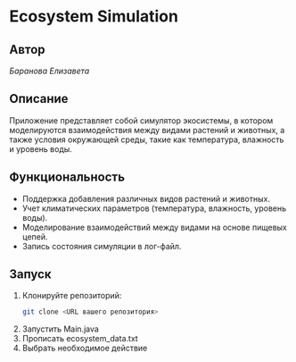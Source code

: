 # Ecosystem Simulation

## Автор
*Баранова Елизавета*

## Описание
Приложение представляет собой симулятор экосистемы, в котором моделируются взаимодействия между видами растений и животных, а также условия окружающей среды, такие как температура, влажность и уровень воды.

## Функциональность
- Поддержка добавления различных видов растений и животных.
- Учет климатических параметров (температура, влажность, уровень воды).
- Моделирование взаимодействий между видами на основе пищевых цепей.
- Запись состояния симуляции в лог-файл.

## Запуск
1. Клонируйте репозиторий:
   ```bash
   git clone <URL вашего репозитория>

2. Запустить Main.java
3. Прописать ecosystem_data.txt
4. Выбрать необходимое действие
